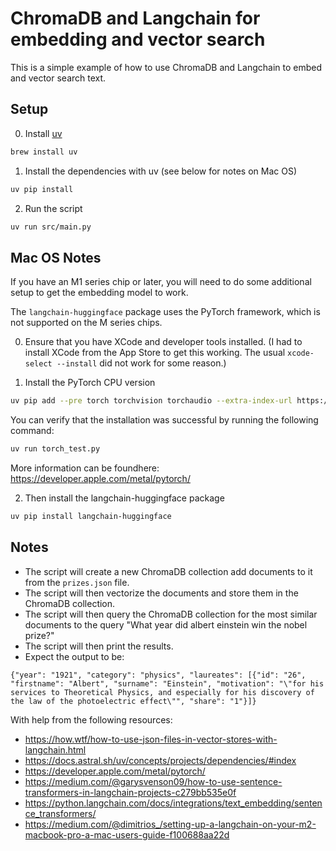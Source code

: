 # ChromaDB and Langchain for embedding and vector search

This is a simple example of how to use ChromaDB and Langchain to embed and vector search text.

## Setup

0. Install [uv](https://docs.astral.sh/uv/)

```bash
brew install uv
```

1. Install the dependencies with uv (see below for notes on Mac OS)

```bash
uv pip install
```

2. Run the script

```bash
uv run src/main.py
```

## Mac OS Notes

If you have an M1 series chip or later, you will need to do some additional setup to get the embedding model to work.

The `langchain-huggingface` package uses the PyTorch framework, which is not supported on the M series chips.

0. Ensure that you have XCode and developer tools installed. (I had to install XCode from the App Store to get this working. The usual `xcode-select --install` did not work for some reason.)

1. Install the PyTorch CPU version

```bash
uv pip add --pre torch torchvision torchaudio --extra-index-url https://download.pytorch.org/whl/nightly/cpu
```

You can verify that the installation was successful by running the following command:

```bash
uv run torch_test.py
```

More information can be foundhere: https://developer.apple.com/metal/pytorch/

2. Then install the langchain-huggingface package

```bash
uv pip install langchain-huggingface
```


## Notes

- The script will create a new ChromaDB collection add documents to it from the `prizes.json` file.
- The script will then vectorize the documents and store them in the ChromaDB collection.
- The script will then query the ChromaDB collection for the most similar documents to the query "What year did albert einstein win the nobel prize?"
- The script will then print the results.
- Expect the output to be:

```
{"year": "1921", "category": "physics", "laureates": [{"id": "26", "firstname": "Albert", "surname": "Einstein", "motivation": "\"for his services to Theoretical Physics, and especially for his discovery of the law of the photoelectric effect\"", "share": "1"}]}
```

With help from the following resources:

- https://how.wtf/how-to-use-json-files-in-vector-stores-with-langchain.html
- https://docs.astral.sh/uv/concepts/projects/dependencies/#index
- https://developer.apple.com/metal/pytorch/
- https://medium.com/@garysvenson09/how-to-use-sentence-transformers-in-langchain-projects-c279bb535e0f
- https://python.langchain.com/docs/integrations/text_embedding/sentence_transformers/
- https://medium.com/@dimitrios_/setting-up-a-langchain-on-your-m2-macbook-pro-a-mac-users-guide-f100688aa22d
